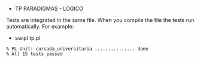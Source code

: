 - TP PARADIGMAS - LOGICO

Tests are integrated in the same file.
When you compile the file the tests run automatically.
For example: 
* swipl tp.pl
```
% PL-Unit: cursada_universitaria ............... done
% All 15 tests passed
```
